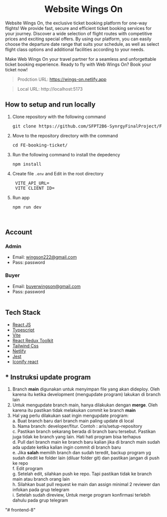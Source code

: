 <h1 align="center">Website Wings On</h1>

Website Wings On, the exclusive ticket booking platform for one-way flights! We provide fast, secure and efficient ticket booking services for your journey. Discover a wide selection of flight routes with competitive prices and exciting special offers. By using our platform, you can easily choose the departure date range that suits your schedule, as well as select flight class options and additional facilities according to your needs. 

Make Web Wings On your travel partner for a seamless and unforgettable ticket booking experience. Ready to fly with Web Wings On? Book your ticket now!

> Prodction URL: https://wings-on.netlify.app

> Local URL: http://localhost:5173

## How to setup and run locally

1. Clone repository with the following command
   <pre>git clone https://github.com/SFPT2B6-SynrgyFinalProject/FE-booking-ticket.git</pre>
2. Move to the repository directory with the command
   <pre>cd FE-booking-ticket/</pre>
3. Run the following command to install the depedency
   <pre>npm install</pre>
4. Create file `.env` and Edit in the root directory

    <pre>
    VITE_API_URL=
    VITE_CLIENT_ID=</pre>
  
6. Run app
   <pre>npm run dev</pre>
   <br>

## Account
### Admin
- Email: wingson222@gmail.com <br>
- Pass: password

### Buyer
- Email: buyerwingson@gmail.com <br>
- Pass: password<br><br>


## Tech Stack

- [React JS](https://react.dev)
- [Typescript](https://www.typescriptlang.org)
- [Vite](https://vitejs.dev/)
- [React Redux Toolkit](https://redux-toolkit.js.org)
- [Tailwind Css](https://tailwindcss.com/)
- [Netlify](https://www.netlify.com/)
- [Jest](https://jestjs.io/)
- [Iconify react](https://iconify.design/)


## * Instruksi update program
 1. Branch **main** digunakan untuk menyimpan file yang akan dideploy. Oleh karena itu ketika development (mengupdate program) lakukan di branch lain
 2. Untuk mengupdate branch main, hanya dilakukan dengan **merge**. Oleh karena itu pastikan tidak melakukan commit ke branch **main**
 3. Hal yag perlu dilakukan saat ingin mengupdate program:<br>
    a. Buat branch baru dari branch main paling update di local<br>
    b. Nama branch: developer/fitur. Contoh : aris/setup-repository<br>
    c. Pastikan branch sekarang berada di branch baru tersebut. Pastikan juga tidak ke branch yang lain. Hati hati program bisa terhapus<br>
    d. Pull dari branch main ke branch baru kalian jika di branch main sudah ada update ketika kalian ingin commit di branch baru<br>
    e. Jika **salah** memilih branch dan sudah teredit, backup program yg sudah diedit ke folder lain (diluar folder git) dan pastikan jangan di push ke repo<br>
    f. Edit program<br>
    g. Setelah edit, silahkan push ke repo. Tapi pastikan tidak ke branch main atau branch orang lain<br>
    h. Silahkan buat pull request ke main dan assign minimal 2 reviewer dan infokan pada grup telegram<br>
    i. Setelah sudah direview, Untuk merge program konfirmasi terlebih dahulu pada grup telegram<br>

"# frontend-8" 
